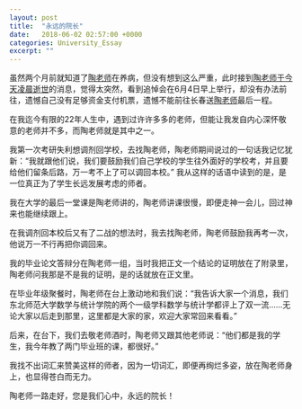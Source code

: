 ```yaml
---
layout: post
title:  "永远的院长"
date:   2018-06-02 02:57:00 +0000
categories: University_Essay
excerpt: ""
---
```


虽然两个月前就知道了[陶老师](https://baike.baidu.com/item/%E9%99%B6%E5%89%91/3313028?fr=aladdin)在养病，但没有想到这么严重，此时接到[陶老师于今天凌晨逝世](http://math.nenu.edu.cn/info/1026/3575.htm)的消息，觉得太突然，看到追悼会在6月4日早上举行，却没有办法前往，遗憾自己没有足够资金支付机票，遗憾不能前往长春送[陶老师](http://202.198.133.35/Hsystem/bin/aspdu/professor/show.asp?id=1993900033)最后一程。

在我迄今有限的22年人生中，遇到过许许多多的老师，但能让我发自内心深怀敬意的老师并不多，而陶老师就是其中之一。

我第一次考研失利想调剂回学校，去找陶老师，陶老师期间说过的一句话我记忆犹新：“我就跟他们说，我们要鼓励我们自己学校的学生往外面好的学校考，并且要给他们留条后路，万一考不上了可以调回本校。” 我从这样的话语中读到的是，是一位真正为了学生长远发展考虑的师者。

我在大学的最后一堂课是陶老师讲的，陶老师讲课很慢，即便走神一会儿，回过神来也能继续跟上。

在我调剂回本校后又有了二战的想法时，我去找陶老师，陶老师鼓励我再考一次，他说万一不行再把你调回来。

我的毕业论文答辩分在陶老师一组，当时我把正文一个结论的证明放在了附录里，陶老师问我那是不是我的证明，是的话就放在正文里。

在毕业年级聚餐时，陶老师在台上激动地和我们说：“我告诉大家一个消息，我们东北师范大学数学与统计学院的两个一级学科数学与统计学都评上了双一流……无论大家以后走到那里，这里都是大家的家，欢迎大家常回来看看。”

后来，在台下，我们去敬老师酒时，陶老师又跟其他老师说：“他们都是我的学生，我今年教了两门毕业班的课，都很好。”

我找不出词汇来赞美这样的师者，因为一切词汇，即便再绚烂多姿，放在陶老师身上，也显得苍白而无力。

陶老师一路走好，您是我们心中，永远的院长！
